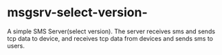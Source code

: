 # msgsrv-select-version-
A simple SMS Server(select version). The server receives sms and sends tcp data to device, and receives tcp data from devices and sends  sms to users.
